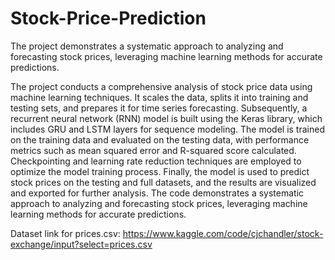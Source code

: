 # Stock-Price-Prediction
The project demonstrates a systematic approach to analyzing and forecasting stock prices, leveraging machine learning methods for accurate predictions.


The project conducts a comprehensive analysis of stock price data using machine learning techniques. It scales the data, splits it into training and testing sets, and prepares it for time series forecasting. Subsequently, a recurrent neural network (RNN) model is built using the Keras library, which includes GRU and LSTM layers for sequence modeling. The model is trained on the training data and evaluated on the testing data, with performance metrics such as mean squared error and R-squared score calculated. Checkpointing and learning rate reduction techniques are employed to optimize the model training process. Finally, the model is used to predict stock prices on the testing and full datasets, and the results are visualized and exported for further analysis. The code demonstrates a systematic approach to analyzing and forecasting stock prices, leveraging machine learning methods for accurate predictions.

Dataset link for prices.csv: https://www.kaggle.com/code/cjchandler/stock-exchange/input?select=prices.csv
